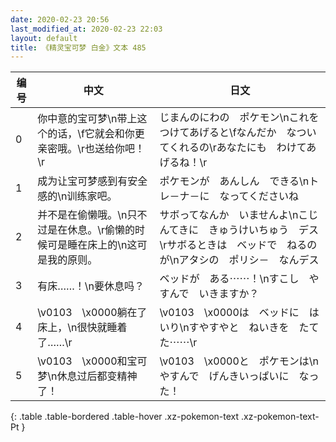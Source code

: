 ```yaml
---
date: 2020-02-23 20:56
last_modified_at: 2020-02-23 22:03
layout: default
title: 《精灵宝可梦 白金》文本 485
---
```

| 编号 | 中文 | 日文 |
| ---- | ---- | ---- |
| 0 | 你中意的宝可梦\n带上这个的话，\f它就会和你更亲密哦。\r也送给你吧！\r | じまんのにわの　ポケモン\nこれを　つけてあげると\fなんだか　なついてくれるの\rあなたにも　わけてあげるね！\r |
| 1 | 成为让宝可梦感到有安全感的\n训练家吧。 | ポケモンが　あんしん　できる\nトレ－ナ－に　なってくださいね |
| 2 | 并不是在偷懒哦。\n只不过是在休息。\r偷懒的时候可是睡在床上的\n这可是我的原则。 | サボってなんか　いませんよ\nこじんてきに　きゅうけいちゅう　デス\rサボるときは　ベッドで　ねるのが\nアタシの　ポリシ－　なんデス |
| 3 | 有床……！\n要休息吗？ | ベッドが　ある⋯⋯！\nすこし　やすんで　いきますか？ |
| 4 | \v0103　\x0000躺在了床上，\n很快就睡着了……\r | \v0103　\x0000は　ベッドに　はいり\nすやすやと　ねいきを　たてた⋯⋯\r |
| 5 | \v0103　\x0000和宝可梦\n休息过后都变精神了！ | \v0103　\x0000と　ポケモンは\nやすんで　げんきいっぱいに　なった！ |
{: .table .table-bordered .table-hover .xz-pokemon-text .xz-pokemon-text-Pt }